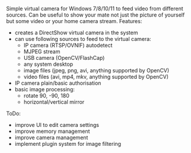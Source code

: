 Simple virtual camera for Windows 7/8/10/11 to feed video from different sources. Can be useful to show your mate not just the picture of yourself but some video or your home camera stream.
Features:
- creates a DirectShow virtual camera in the system
- can use following sources to feed to the virtual camera:
  - IP camera (RTSP/OVNIF) autodetect
  - MJPEG stream
  - USB camera (OpenCV/FlashCap)
  - any system desktop
  - image files (jpeg, png, avi, anything supported by OpenCV)
  - video files (avi, mp4, mkv, anything supported by OpenCV)
- IP camera plain/basic authorisation
- basic image processing:
  - rotate 90, -90, 180
  - horizontal/vertical mirror

ToDo:
- improve UI to edit camera settings
- improve memory management
- improve camera management
- implement plugin system for image filtering
